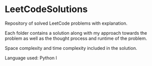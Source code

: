 # LeetCodeSolutions
Repository of solved LeetCode problems with explanation. 

Each folder contains a solution along with my approach towards the problem as well as the thought process and runtime of the problem.

Space complexity and time complexity included in the solution.

Language used: Python
l

